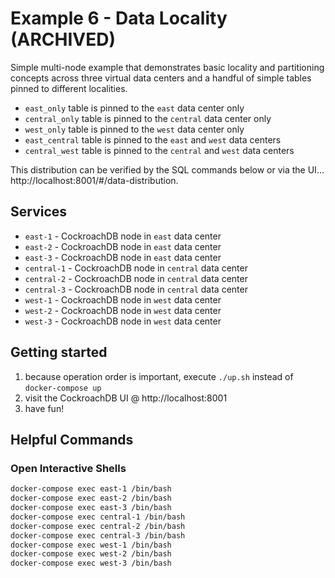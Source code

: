 # Example 6 - Data Locality (ARCHIVED)
Simple multi-node example that demonstrates basic locality and partitioning concepts across three virtual data centers and a handful of simple tables pinned to different localities.

* `east_only` table is pinned to the `east` data center only
* `central_only` table is pinned to the `central` data center only
* `west_only` table is pinned to the `west` data center only
* `east_central` table is pinned to the `east` and `west` data centers
* `central_west` table is pinned to the `central` and `west` data centers

This distribution can be verified by the SQL commands below or via the UI... http://localhost:8001/#/data-distribution.

## Services
* `east-1` - CockroachDB node in `east` data center
* `east-2` - CockroachDB node in `east` data center
* `east-3` - CockroachDB node in `east` data center
* `central-1` - CockroachDB node in `central` data center
* `central-2` - CockroachDB node in `central` data center
* `central-3` - CockroachDB node in `central` data center
* `west-1` - CockroachDB node in `west` data center
* `west-2` - CockroachDB node in `west` data center
* `west-3` - CockroachDB node in `west` data center

## Getting started
1) because operation order is important, execute `./up.sh` instead of `docker-compose up`
2) visit the CockroachDB UI @ http://localhost:8001
3) have fun!

## Helpful Commands

### Open Interactive Shells
```bash
docker-compose exec east-1 /bin/bash
docker-compose exec east-2 /bin/bash
docker-compose exec east-3 /bin/bash
docker-compose exec central-1 /bin/bash
docker-compose exec central-2 /bin/bash
docker-compose exec central-3 /bin/bash
docker-compose exec west-1 /bin/bash
docker-compose exec west-2 /bin/bash
docker-compose exec west-3 /bin/bash
```

